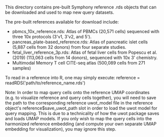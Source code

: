 This directory contains pre-built Symphony reference .rds objects that can be downloaded and used to map new query datasets.

The pre-built references available for download include:

- pbmcs_10x_reference.rds: Atlas of PBMCs (20,571 cells) sequenced with three 10x protocols (3'v1, 3'v2, and 5').
- pancreas_plate-based_reference.rds: Atlas of pancreatic islet cells (5,887 cells from 32 donors) from four separate studies.
- fetal_liver_reference_3p.rds: Atlas of fetal liver cells from Popescu et al. (2019) (113,063 cells from 14 donors), sequenced with 10x 3' chemistry.
- <To be released upon publication> Multimodal Memory T cell CITE-seq atlas (500,089 cells from 271 samples)

To read in a reference into R, one may simply execute: reference = readRDS('path/to/reference_name.rds')

Note: In order to map query cells onto the reference UMAP coordinates (e.g. to visualize reference and query cells together), you will need to save the path to the corresponding reference uwot_model file in the reference object's reference$save_uwot_path slot in order to load the uwot model for query mapping. This is due to a technicality of how the uwot package saves and loads UMAP models. If you only wish to map the query cells into the harmonized reference embedding (and compute your own separate UMAP embedding for visualization), you may ignore this step.


